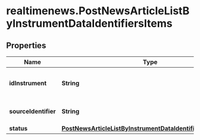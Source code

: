 # realtimenews.PostNewsArticleListByInstrumentDataIdentifiersItems

## Properties

Name | Type | Description | Notes
------------ | ------------- | ------------- | -------------
**idInstrument** | **String** | MDG identifier of the instrument. | [optional] 
**sourceIdentifier** | **String** | Identifier used in the request. | [optional] 
**status** | [**PostNewsArticleListByInstrumentDataIdentifiersItemsStatus**](PostNewsArticleListByInstrumentDataIdentifiersItemsStatus.md) |  | [optional] 


